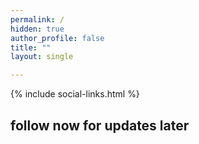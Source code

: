 ```yaml
---
permalink: /
hidden: true
author_profile: false
title: ""
layout: single

---
```



{% include social-links.html %}


## follow now for updates later
